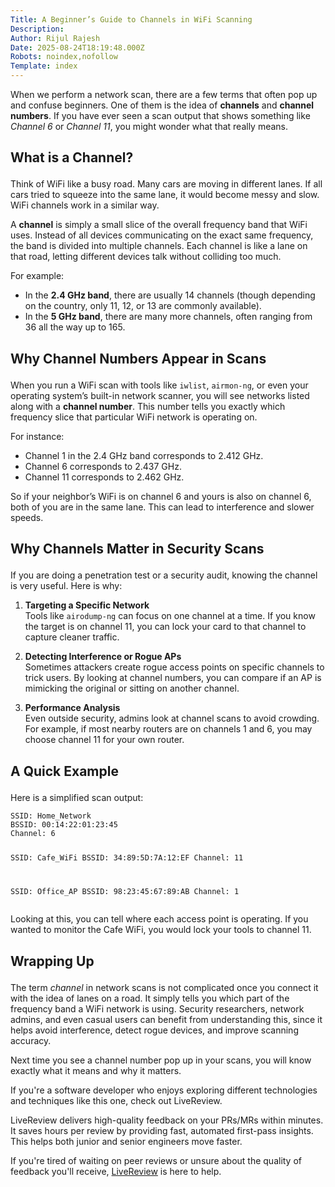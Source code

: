 ```yaml
---
Title: A Beginner’s Guide to Channels in WiFi Scanning
Description: 
Author: Rijul Rajesh
Date: 2025-08-24T18:19:48.000Z
Robots: noindex,nofollow
Template: index
---
```

<p>When we perform a network scan, there are a few terms that often pop up and confuse beginners. One of them is the idea of <strong>channels</strong> and <strong>channel numbers</strong>. If you have ever seen a scan output that shows something like <em>Channel 6</em> or <em>Channel 11</em>, you might wonder what that really means.</p>

<h2>
  
  
  What is a Channel?
</h2>

<p>Think of WiFi like a busy road. Many cars are moving in different lanes. If all cars tried to squeeze into the same lane, it would become messy and slow. WiFi channels work in a similar way.</p>

<p>A <strong>channel</strong> is simply a small slice of the overall frequency band that WiFi uses. Instead of all devices communicating on the exact same frequency, the band is divided into multiple channels. Each channel is like a lane on that road, letting different devices talk without colliding too much.</p>

<p>For example:</p>

<ul>
<li>In the <strong>2.4 GHz band</strong>, there are usually 14 channels (though depending on the country, only 11, 12, or 13 are commonly available).</li>
<li>In the <strong>5 GHz band</strong>, there are many more channels, often ranging from 36 all the way up to 165.</li>
</ul>

<h2>
  
  
  Why Channel Numbers Appear in Scans
</h2>

<p>When you run a WiFi scan with tools like <code>iwlist</code>, <code>airmon-ng</code>, or even your operating system’s built-in network scanner, you will see networks listed along with a <strong>channel number</strong>. This number tells you exactly which frequency slice that particular WiFi network is operating on.</p>

<p>For instance:</p>

<ul>
<li>Channel 1 in the 2.4 GHz band corresponds to 2.412 GHz.</li>
<li>Channel 6 corresponds to 2.437 GHz.</li>
<li>Channel 11 corresponds to 2.462 GHz.</li>
</ul>

<p>So if your neighbor’s WiFi is on channel 6 and yours is also on channel 6, both of you are in the same lane. This can lead to interference and slower speeds.</p>

<h2>
  
  
  Why Channels Matter in Security Scans
</h2>

<p>If you are doing a penetration test or a security audit, knowing the channel is very useful. Here is why:</p>

<ol>
<li><p><strong>Targeting a Specific Network</strong><br>
Tools like <code>airodump-ng</code> can focus on one channel at a time. If you know the target is on channel 11, you can lock your card to that channel to capture cleaner traffic.</p></li>
<li><p><strong>Detecting Interference or Rogue APs</strong><br>
Sometimes attackers create rogue access points on specific channels to trick users. By looking at channel numbers, you can compare if an AP is mimicking the original or sitting on another channel.</p></li>
<li><p><strong>Performance Analysis</strong><br>
Even outside security, admins look at channel scans to avoid crowding. For example, if most nearby routers are on channels 1 and 6, you may choose channel 11 for your own router.</p></li>
</ol>

<h2>
  
  
  A Quick Example
</h2>

<p>Here is a simplified scan output:<br>
</p>

<div class="highlight js-code-highlight">
<pre class="highlight plaintext"><code>SSID: Home_Network
BSSID: 00:14:22:01:23:45
Channel: 6

SSID: Cafe_WiFi
BSSID: 34:89:5D:7A:12:EF
Channel: 11

SSID: Office_AP
BSSID: 98:23:45:67:89:AB
Channel: 1
</code></pre>

</div>



<p>Looking at this, you can tell where each access point is operating. If you wanted to monitor the Cafe WiFi, you would lock your tools to channel 11.</p>

<h2>
  
  
  Wrapping Up
</h2>

<p>The term <em>channel</em> in network scans is not complicated once you connect it with the idea of lanes on a road. It simply tells you which part of the frequency band a WiFi network is using. Security researchers, network admins, and even casual users can benefit from understanding this, since it helps avoid interference, detect rogue devices, and improve scanning accuracy.</p>

<p>Next time you see a channel number pop up in your scans, you will know exactly what it means and why it matters.</p>

<p>If you're a software developer who enjoys exploring different technologies and techniques like this one, check out LiveReview.</p>

<p>LiveReview delivers high-quality feedback on your PRs/MRs within minutes.<br>
It saves hours per review by providing fast, automated first-pass insights. This helps both junior and senior engineers move faster.</p>

<p>If you're tired of waiting on peer reviews or unsure about the quality of feedback you'll receive, <a href="https://hexmos.com/livereview" rel="noopener noreferrer">LiveReview</a> is here to help.</p>

